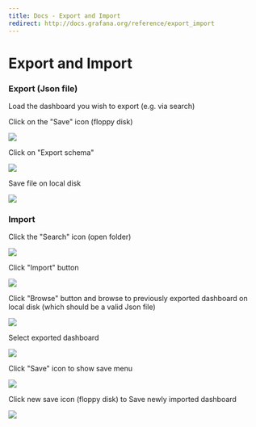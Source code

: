 ```yaml
---
title: Docs - Export and Import
redirect: http://docs.grafana.org/reference/export_import
---
```


# Export and Import

### Export (Json file)

Load the dashboard you wish to export (e.g. via search)

Click on the "Save" icon (floppy disk)

![](docs/export_import_save_menu.png)

Click on "Export schema"

![](docs/export_schema_link.png)

Save file on local disk

![](docs/export_save_file.png)

### Import

Click the "Search" icon (open folder)

![](docs/export_import_search_menu.png)

Click "Import" button

![](docs/export_import_button.png)

Click "Browse" button and browse to previously exported dashboard on local disk (which should be a valid Json file)

![](docs/export_import_browse_button.png)

Select exported dashboard

![](docs/export_import_popup.png)


Click "Save" icon to show save menu

![](docs/export_import_save_menu.png)

Click new save icon (floppy disk) to Save newly imported dashboard

![](docs/export_import_save_dashboard.png)
